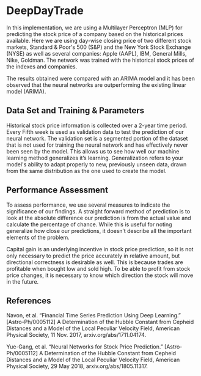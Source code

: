 # DeepDayTrade

In this implementation, we are using a Multilayer Perceptron (MLP) for predicting the stock price of a company based on the historical prices available. Here we are using day-wise closing price of two different stock markets, Standard & Poor's 500
(S&P) and the New York Stock Exchange (NYSE) as well as several companies: Apple (AAPL), IBM, General Mills, Nike, Goldman. The network was trained with the historical stock prices of the indexes and companies.

The results obtained were compared with an ARIMA model and it has been observed that the neural networks are outperforming the existing linear model (ARIMA).


## Data Set and Training & Parameters

Historical stock price information is collected over a 2-year time period. Every Fifth week is used as validation data to test the prediction of our neural network. The validation set is a segmented portion of the dataset that is not used for training the neural network and has effectively never been seen by the model. This allows us to see how well our machine learning method generalizes it’s learning. Generalization refers to your model's ability to adapt properly to new, previously unseen data, drawn from the same distribution as the one used to create the model.


## Performance Assessment

To assess performance, we use several measures to indicate the significance of our findings. A straight forward method of prediction is to look at the absolute difference our prediction is from the actual value and calculate the percentage of chance. While this is useful for noting generalize how close our predictions, it doesn’t describe all the important elements of the problem.

 Capital gain is an underlying incentive in stock price prediction, so it is not only necessary to predict the price accurately in relative amount, but directional correctness is desirable as well. This is because trades are profitable when bought low and sold high. To be able to profit from stock price changes, it is necessary to know which direction the stock will move in the future.


## References

Navon, et al. “Financial Time Series Prediction Using Deep Learning.” [Astro-Ph/0005112] A Determination of the Hubble Constant from Cepheid Distances and a Model of the Local Peculiar Velocity Field, American Physical Society, 11 Nov. 2017, arxiv.org/abs/1711.04174.

Yue-Gang, et al. “Neural Networks for Stock Price Prediction.” [Astro-Ph/0005112] A Determination of the Hubble Constant from Cepheid Distances and a Model of the Local Peculiar Velocity Field, American Physical Society, 29 May 2018, arxiv.org/abs/1805.11317.
